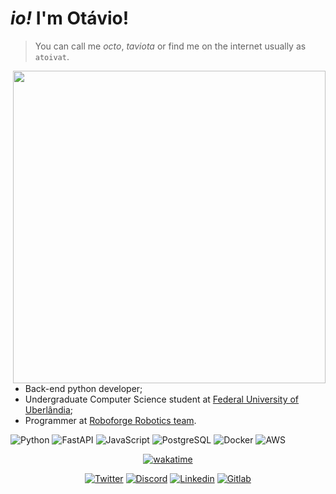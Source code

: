 # _io!_ I'm Otávio!

> You can call me _octo_, _taviota_ or find me on the internet usually as `atoivat`.

<img align="right" width="500" src="https://wakatime.com/share/@atoivat/d29c619c-4392-4c4c-9869-59bd19e23449.svg">

- Back-end python developer;
- Undergraduate Computer Science student at [Federal University of Uberlândia](https://ufu.br/);
- Programmer at [Roboforge Robotics team](https://github.com/roboforgeufu).


![Python](https://img.shields.io/badge/Python-FFD43B?style=for-the-badge&logo=python&logoColor=blue)
![FastAPI](https://img.shields.io/badge/fastapi-109989?style=for-the-badge&logo=FASTAPI&logoColor=white)
![JavaScript](https://img.shields.io/badge/JavaScript-323330?style=for-the-badge&logo=javascript&logoColor=F7DF1E)
![PostgreSQL](https://img.shields.io/badge/PostgreSQL-316192?style=for-the-badge&logo=postgresql&logoColor=white)
![Docker](https://img.shields.io/badge/Docker-2CA5E0?style=for-the-badge&logo=docker&logoColor=white)
![AWS](https://img.shields.io/badge/Amazon_AWS-FF9900?style=for-the-badge&logo=amazonaws&logoColor=white)

<div align="center">

[![wakatime](https://wakatime.com/share/@atoivat/c89d6443-c9a6-4b90-add5-9098bcf58fe1.svg)](https://wakatime.com/@9d88dbed-e295-41c7-b6f2-1111f60a88f7)

</div>


<div align="center">

[![Twitter](https://img.shields.io/badge/Twitter-1DA1F2?style=for-the-badge&logo=twitter&logoColor=white)](https://twitter.com/atoivat)
[![Discord](https://img.shields.io/badge/Discord-5865F2?style=for-the-badge&logo=discord&logoColor=white)](https://discordapp.com/users/otavio#3118)
[![Linkedin](https://img.shields.io/badge/LinkedIn-0077B5?style=for-the-badge&logo=linkedin&logoColor=white)](https://linkedin.com/in/atoivat)
[![Gitlab](https://img.shields.io/badge/GitLab-330F63?style=for-the-badge&logo=gitlab&logoColor=white)](https://gitlab.com/atoivat)

</div>
